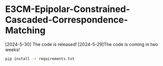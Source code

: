 # E3CM-Epipolar-Constrained-Cascaded-Correspondence-Matching

[2024-5-30] The code is released!
[2024-5-29]The code is coming in two weeks!


```sh
pip install -r requirements.txt
